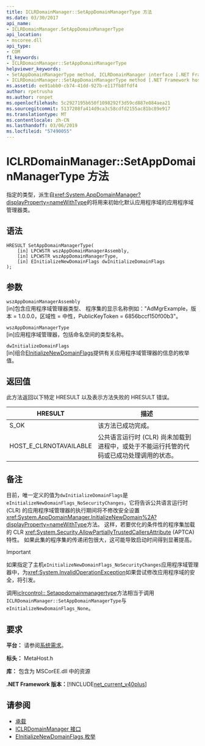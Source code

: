 ```yaml
---
title: ICLRDomainManager::SetAppDomainManagerType 方法
ms.date: 03/30/2017
api_name:
- ICLRDomainManager.SetAppDomainManagerType
api_location:
- mscoree.dll
api_type:
- COM
f1_keywords:
- ICLRDomainManager::SetAppDomainManagerType
helpviewer_keywords:
- SetAppDomainManagerType method, ICLRDomainManager interface [.NET Framework hosting]
- ICLRDomainManager::SetAppDomainManagerType method [.NET Framework hosting]
ms.assetid: ee91abb0-cb74-41dd-927b-e117fb8ffdf4
author: rpetrusha
ms.author: ronpet
ms.openlocfilehash: 5c2927195b650f1098292f3d59cd887e084aea21
ms.sourcegitcommit: 5137208fa414d9ca3c58cdfd2155ac81bc89e917
ms.translationtype: MT
ms.contentlocale: zh-CN
ms.lasthandoff: 03/06/2019
ms.locfileid: "57490055"
---
```

# <a name="iclrdomainmanagersetappdomainmanagertype-method"></a>ICLRDomainManager::SetAppDomainManagerType 方法
指定的类型，派生自<xref:System.AppDomainManager?displayProperty=nameWithType>的将用来初始化默认应用程序域的应用程序域管理器类。  
  
## <a name="syntax"></a>语法  
  
```  
HRESULT SetAppDomainManagerType(  
    [in] LPCWSTR wszAppDomainManagerAssembly,  
    [in] LPCWSTR wszAppDomainManagerType,  
    [in] EInitializeNewDomainFlags dwInitializeDomainFlags  
);  
```  
  
## <a name="parameters"></a>参数  
 `wszAppDomainManagerAssembly`  
 [in]包含应用程序域管理器类型、 程序集的显示名称例如："AdMgrExample，版本 = 1.0.0.0，区域性 = 中性，PublicKeyToken = 6856bccf150f00b3"。  
  
 `wszAppDomainManagerType`  
 [in]应用程序域管理器，包括命名空间的类型名称。  
  
 `dwInitializeDomainFlags`  
 [in]组合[EInitializeNewDomainFlags](../../../../docs/framework/unmanaged-api/hosting/einitializenewdomainflags-enumeration.md)提供有关应用程序域管理器的信息的枚举值。  
  
## <a name="return-value"></a>返回值  
 此方法返回以下特定 HRESULT 以及表示方法失败的 HRESULT 错误。  
  
|HRESULT|描述|  
|-------------|-----------------|  
|S_OK|该方法已成功完成。|  
|HOST_E_CLRNOTAVAILABLE|公共语言运行时 (CLR) 尚未加载到进程中，或处于不能运行托管的代码或已成功处理调用的状态。|  
  
## <a name="remarks"></a>备注  
 目前，唯一定义的值为`dwInitializeDomainFlags`是`eInitializeNewDomainFlags_NoSecurityChanges`，它将告诉公共语言运行时 (CLR) 的应用程序域管理器的执行期间将不修改安全设置<xref:System.AppDomainManager.InitializeNewDomain%2A?displayProperty=nameWithType>方法。 这样，若要优化的条件性的程序集加载的 CLR <xref:System.Security.AllowPartiallyTrustedCallersAttribute> (APTCA) 特性。 如果此集的程序集的传递闭包很大，这可能导致启动时间得到显著提高。  
  
> [!IMPORTANT]
>  如果指定了主机`eInitializeNewDomainFlags_NoSecurityChanges`应用程序域管理器中，为<xref:System.InvalidOperationException>如果尝试修改应用程序域的安全，将引发。  
  
 调用[iclrcontrol:: Setappdomainmanagertype](../../../../docs/framework/unmanaged-api/hosting/iclrcontrol-setappdomainmanagertype-method.md)方法相当于调用`ICLRDomainManager::SetAppDomainManagerType`与`eInitializeNewDomainFlags_None`。  
  
## <a name="requirements"></a>要求  
 **平台：** 请参阅[系统需求](../../../../docs/framework/get-started/system-requirements.md)。  
  
 **标头：** MetaHost.h  
  
 **库：** 包含为 MSCorEE.dll 中的资源  
  
 **.NET Framework 版本：**[!INCLUDE[net_current_v40plus](../../../../includes/net-current-v40plus-md.md)]  
  
## <a name="see-also"></a>请参阅
- [承载](../../../../docs/framework/unmanaged-api/hosting/index.md)
- [ICLRDomainManager 接口](../../../../docs/framework/unmanaged-api/hosting/iclrdomainmanager-interface.md)
- [EInitializeNewDomainFlags 枚举](../../../../docs/framework/unmanaged-api/hosting/einitializenewdomainflags-enumeration.md)
